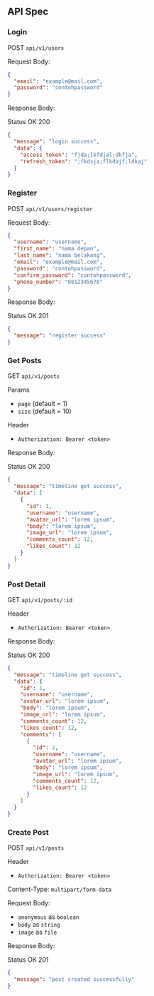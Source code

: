 ## API Spec

### Login

POST `api/v1/users`

Request Body:

```json
{
  "email": "example@mail.com",
  "password": "contohpassword"
}
```

Response Body:

Status OK 200

```json
{
  "message": "login success",
  "data": {
    "access_token": "fjda;lkfdjal;dkfja",
    "refresh_token": ";fkdsja;flkdajf;ldkaj"
  }
}
```

### Register

POST `api/v1/users/register`

Request Body:

```json
{
  "username": "username",
  "first_name": "nama depan",
  "last_name": "nama belakang",
  "email": "example@mail.com",
  "password": "contohpassword",
  "confirm_password": "contohpassword",
  "phone_number": "0812345678"
}
```

Response Body:

Status OK 201

```json
{
  "message": "register success"
}
```

### Get Posts

GET `api/v1/posts`

Params

- `page` (default = 1)
- `size` (default = 10)

Header

- `Authorization: Bearer <token>`

Response Body:

Status OK 200

```json
{
  "message": "timeline get success",
  "data": [
    {
      "id": 1,
      "username": "username",
      "avatar_url": "lorem ipsum",
      "body": "lorem ipsum",
      "image_url": "lorem ipsum",
      "comments_count": 12, 
      "likes_count": 12
    }
  ]
}
```

### Post Detail

GET `api/v1/posts/:id`

Header

- `Authorization: Bearer <token>`

Response Body:

Status OK 200

```json
{
  "message": "timeline get success",
  "data": {
    "id": 1,
    "username": "username",
    "avatar_url": "lorem ipsum",
    "body": "lorem ipsum",
    "image_url": "lorem ipsum",
    "comments_count": 12,
    "likes_count": 12,
    "comments": [
      {
        "id": 2,
        "username": "username",
        "avatar_url": "lorem ipsum",
        "body": "lorem ipsum",
        "image_url": "lorem ipsum",
        "comments_count": 12,
        "likes_count": 12
      }
    ]
  }
}
```

### Create Post

POST `api/v1/posts`

Header

- `Authorization: Bearer <token>`

Content-Type: `multipart/form-data`

Request Body:

- `anonymous` as `boolean`
- `body` as `string`
- `image` as `file`

Response Body:

Status OK 201

```json
{
  "message": "post created successfully"
}
```